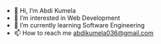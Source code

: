 - 👋 Hi, I’m Abdi Kumela
- 👀 I’m interested in Web Development
- 🌱 I’m currently learning Software Engineering
- 📫 How to reach me abdikumela036@gmail.com


<!---
Abdi036/Abdi036 is a ✨ special ✨ repository because its `README.md` (this file) appears on your GitHub profile.
You can click the Preview link to take a look at your changes.
--->
